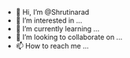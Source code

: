 - 👋 Hi, I’m @Shrutinarad
- 👀 I’m interested in ...
- 🌱 I’m currently learning ...
- 💞️ I’m looking to collaborate on ...
- 📫 How to reach me ...

<!---
Shrutinarad/Shrutinarad is a ✨ special ✨ repository because its `README.md` (this file) appears on your GitHub profile.
You can click the Preview link to take a look at your changes.
--->
